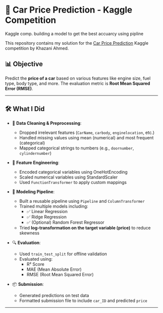 # 🚗 Car Price Prediction - Kaggle Competition
Kaggle comp. building a model to get the best accuarcy using pipline

This repository contains my solution for the [Car Price Prediction](https://www.kaggle.com/competitions/car-price-prediction-khazani-ahmed) Kaggle competition by Khazani Ahmed.

## 📊 Objective

Predict the **price of a car** based on various features like engine size, fuel type, body type, and more. The evaluation metric is **Root Mean Squared Error (RMSE)**.

---

## 🛠️ What I Did

- 📌 **Data Cleaning & Preprocessing**:
  - Dropped irrelevant features (`CarName`, `carbody`, `enginelocation`, etc.)
  - Handled missing values using mean (numerical) and most frequent (categorical)
  - Mapped categorical strings to numbers (e.g., `doornumber`, `cylindernumber`)

- 🧪 **Feature Engineering**:
  - Encoded categorical variables using OneHotEncoding
  - Scaled numerical variables using StandardScaler
  - Used `FunctionTransformer` to apply custom mappings

- 🔁 **Modeling Pipeline**:
  - Built a reusable pipeline using `Pipeline` and `ColumnTransformer`
  - Trained multiple models including:
    - ✅ Linear Regression
    - ✅ Ridge Regression
    - ✅ (Optional) Random Forest Regressor
  - Tried **log-transformation on the target variable (price)** to reduce skewness

- 🔍 **Evaluation**:
  - Used `train_test_split` for offline validation
  - Evaluated using:
    - R² Score
    - MAE (Mean Absolute Error)
    - RMSE (Root Mean Squared Error)

- 📦 **Submission**:
  - Generated predictions on test data
  - Formatted submission file to include `car_ID` and predicted `price`

---

